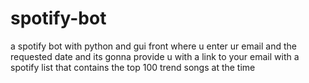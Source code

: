 # spotify-bot

a spotify bot with python and gui front where u enter ur email and the requested date and its gonna provide u with
a link to your email with a spotify list that contains the top 100 trend songs at the time 
